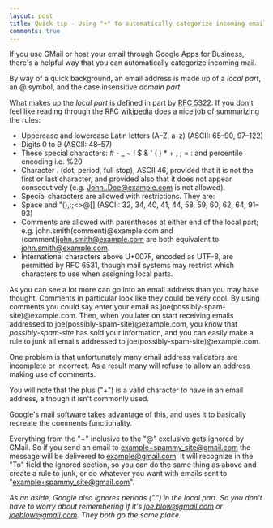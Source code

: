 ```yaml
---
layout: post
title: Quick tip - Using "+" to automatically categorize incoming email with GMail
comments: true
---
```


If you use GMail or host your email through Google Apps for Business, there's a helpful way that you can automatically categorize incoming mail.

By way of a quick background, an email address is made up of a *local part*, an @ symbol, and the case insensitive *domain part*.

What makes up the *local part* is defined in part by [RFC 5322](https://tools.ietf.org/html/rfc5322). If you don't feel like reading through the RFC [wikipedia](https://en.wikipedia.org/wiki/Email_address#Local_part) does a nice job of summarizing the rules:

- Uppercase and lowercase Latin letters (A–Z, a–z) (ASCII: 65–90, 97–122)
- Digits 0 to 9 (ASCII: 48–57)
- These special characters: # - _ ~ ! $ & ' ( ) * + , ; = : and percentile encoding i.e. %20
- Character . (dot, period, full stop), ASCII 46, provided that it is not the first or last character, and provided also that it does not appear consecutively (e.g. John..Doe@example.com is not allowed).
- Special characters are allowed with restrictions. They are:
- Space and "(),:;<>@[\] (ASCII: 32, 34, 40, 41, 44, 58, 59, 60, 62, 64, 91–93)
- Comments are allowed with parentheses at either end of the local part; e.g. john.smith(comment)@example.com and (comment)john.smith@example.com are both equivalent to john.smith@example.com.
- International characters above U+007F, encoded as UTF-8, are permitted by RFC 6531, though mail systems may restrict which characters to use when assigning local parts.

As you can see a lot more can go into an email address than you may have thought. Comments in particular look like they could be very cool. By using comments you could say enter your email as joe(possibly-spam-site)@example.com. Then, when you later on start receiving emails addressed to joe(possibly-spam-site)@example.com, you know that *possibly-spam-site* has sold your information, and you can easily make a rule to junk all emails addressed to joe(possibly-spam-site)@example.com.

One problem is that unfortunately many email address validators are incomplete or incorrect. As a result many will refuse to allow an address making use of comments.

You will note that the plus ("+") is a valid character to have in an email address, although it isn't commonly used.

Google's mail software takes advantage of this, and uses it to basically recreate the comments functionality.

Everything from the "+" inclusive to the "@" exclusive gets ignored by GMail. So if you send an email to example+spammy_site@gmail.com the message will be delivered to example@gmail.com. It will recognize in the "To" field the ignored section, so you can do the same thing as above and create a rule to junk, or do whatever you want with emails sent to "example+spammy_site@gmail.com".

*As an aside, Google also ignores periods (".") in the local part. So you don't have to worry about remembering if it's joe.blow@gmail.com or joeblow@gmail.com. They both go the same place.*
